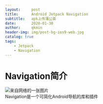 ```yaml
---
layout:     post
title:      Android Jetpack Navigation
subtitle:   apk上传蒲公英
date:       2020-01-30
author:     qkmin
header-img: img/post-bg-ios9-web.jpg
catalog: true
tags:
    - Jetpack 
    - Navigation
---
```

# Navigation简介  
![来自网络的一张图片](https://upload-images.jianshu.io/upload_images/9271486-af1f3f17e4392b27.png?imageMogr2/auto-orient/strip|imageView2/2/w/1200/format/webp)  
Navigation是一个可简化Android导航的库和插件